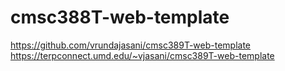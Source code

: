 # cmsc388T-web-template

https://github.com/vrundajasani/cmsc389T-web-template
<br> https://terpconnect.umd.edu/~vjasani/cmsc389T-web-template


